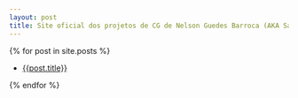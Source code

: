 ```yaml
---
layout: post
title: Site oficial dos projetos de CG de Nelson Guedes Barroca (AKA Sanctus Immortalis)
---
```



{% for post in site.posts %}


* [{{post.title}}]({{post.url}})

{% endfor %}
